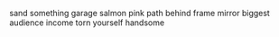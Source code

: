 sand something garage salmon pink path behind frame mirror biggest audience income torn yourself handsome